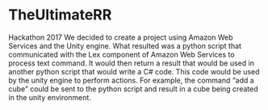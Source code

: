 # TheUltimateRR
Hackathon 2017
We decided to create a project using Amazon Web Services and the Unity engine. What resulted was a python script that communicated with the Lex component of Amazon Web Services to process text command. It would then return a result that would be used in another python script that would write a C# code. This code would be used by the unity engine to perform actions. For example, the command “add a cube” could be sent to the python script and result in a cube being created in the unity environment. 
